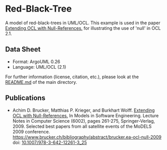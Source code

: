 # Red-Black-Tree
A model of red-black-trees in UML/OCL. This example is used in the paper 
[Extending OCL with Null-References.](https://www.brucker.ch/bibliography/download/2009/brucker.ea-ocl-null-2009.pdf) 
for illustrating the use of 'null' in OCL 2.1.

## Data Sheet
* Format:               ArgoUML 0.26
* Language:             UML/OCL (2.1)

For further information (license, citation, etc.), please look at the [README.md](../)
of the main directory. 

## Publications
* Achim D. Brucker, Matthias P. Krieger, and Burkhart Wolff. [Extending OCL with 
  Null-References.](https://www.brucker.ch/bibliography/download/2009/brucker.ea-ocl-null-2009.pdf) 
  In Models in Software Engineering. Lecture Notes in Computer Science (6002), 
  pages 261-275, Springer-Verlag, 2009. Selected best papers from all satellite 
  events of the MoDELS 2009 conference.
  https://www.brucker.ch/bibliography/abstract/brucker.ea-ocl-null-2009
  doi: [10.1007/978-3-642-12261-3_25](http://dx.doi.org/10.1007/978-3-642-12261-3_25)
